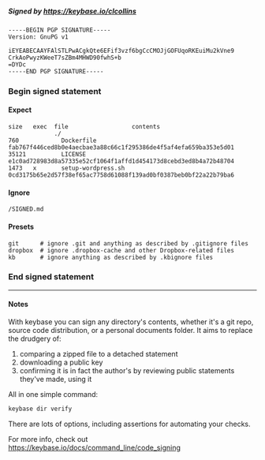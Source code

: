 ##### Signed by https://keybase.io/clcollins
```
-----BEGIN PGP SIGNATURE-----
Version: GnuPG v1

iEYEABECAAYFAlSTLPwACgkQte6EFif3vzf6bgCcCMOJjGOFUqoRKEuiMu2kVne9
CrkAoPwyzKWeeT7sZBm4MHWD90fwhS+b
=DYDc
-----END PGP SIGNATURE-----

```

<!-- END SIGNATURES -->

### Begin signed statement 

#### Expect

```
size   exec  file                  contents                                                        
             ./                                                                                    
760            Dockerfile          fab767f446ced8b0e4aecbae3a88c66c1f295386de4f5af4efa659ba353e5d01
35121          LICENSE             e1c0ad728983d8a57335e52cf1064f1affd1d454173d8cebd3ed8b4a72b48704
1473   x       setup-wordpress.sh  0cd3175b65e2d57f38ef65ac7758d61088f139ad0bf0387beb0bf22a22b79ba6
```

#### Ignore

```
/SIGNED.md
```

#### Presets

```
git      # ignore .git and anything as described by .gitignore files
dropbox  # ignore .dropbox-cache and other Dropbox-related files    
kb       # ignore anything as described by .kbignore files          
```

<!-- summarize version = 0.0.9 -->

### End signed statement

<hr>

#### Notes

With keybase you can sign any directory's contents, whether it's a git repo,
source code distribution, or a personal documents folder. It aims to replace the drudgery of:

  1. comparing a zipped file to a detached statement
  2. downloading a public key
  3. confirming it is in fact the author's by reviewing public statements they've made, using it

All in one simple command:

```bash
keybase dir verify
```

There are lots of options, including assertions for automating your checks.

For more info, check out https://keybase.io/docs/command_line/code_signing